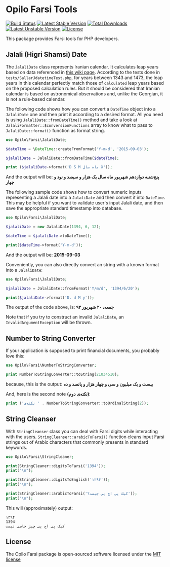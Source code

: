 # Opilo Farsi Tools

[![Build Status](https://travis-ci.org/opilo/farsi.svg)](https://travis-ci.org/opilo/farsi)
[![Latest Stable Version](https://poser.pugx.org/opilo/farsi/v/stable)](https://packagist.org/packages/opilo/farsi)
[![Total Downloads](https://poser.pugx.org/opilo/farsi/downloads)](https://packagist.org/packages/opilo/farsi)
[![Latest Unstable Version](https://poser.pugx.org/opilo/farsi/v/unstable)](https://packagist.org/packages/opilo/farsi)
[![License](https://poser.pugx.org/opilo/farsi/license)](https://packagist.org/packages/opilo/farsi)

This package provides Farsi tools for PHP developers.
## Jalali (Higri Shamsi) Date
The `JalaliDate` class represents Iranian calendar. It calculates leap years based on data referenced in [this wiki page](https://fa.wikipedia.org/wiki/گاه‌شماری_رسمی_ایران).
According to the tests done in `tests/SallarJdatetimeTest.php`, for years between 1343 and 1473, the leap years in this calendar perfectly match those of `calculated` leap years based on the proposed calculation rules.
But it should be considered that Iranian calendar is based on astronomical observations and, unlike the Georgian, it is not a rule-based calendar.

The following code shows how you can convert a `DateTime` object into a `JalaliDate` one and then print it according to a desired format.
All you need is using `JalaliDate::fromDateTime()` method and take a look at `JalaliFormatter::$conversionFunctions` array to know what to pass to `JalaliDate::format()` function as format string.

```php
use Opilo\Farsi\JalaliDate;

$dateTime = \DateTime::createFromFormat('Y-m-d', '2015-09-03');

$jalaliDate = JalaliDate::fromDateTime($dateTime);

print ($jalaliDate->format('D S M ماه سال X'));
```

And the output will be: **پنج‌شنبه دوازدهم شهریور ماه سال یک هزار و سیصد و نود و چهار**

The following sample code shows how to convert numeric inputs representing a Jalali date into a `JalaliDate` and then convert it into `DateTime`.
This may be helpful if you want to validate user's input Jalali date, and then save the appropriate standard timestamp into database.

```php
use Opilo\Farsi\JalaliDate;

$jalaliDate = new JalaliDate(1394, 6, 12);

$dateTime = $jalaliDate->toDateTime();

print($dateTime->format('Y-m-d'));
```

And the output will be: **2015-09-03**

Conveniently, you can also directly convert an string with a known format into a `JalaliDate`:

```php
use Opilo\Farsi\JalaliDate;

$jalaliDate = JalaliDate::fromFormat('Y/m/d', '1394/6/20');

print($jalaliDate->format('D، d M y'));
```

The output of the code above, is: **جمعه، ۲۰ شهریور ۹۴**

Note that if you try to construct an invalid `JalaliDate`, an `InvalidArgumentException` will be thrown.

## Number to String Converter
If your application is supposed to print financial documents, you probably love this:

```php
use Opilo\Farsi\NumberToStringConverter;

print NumberToStringConverter::toString(21034510);
```
because, this is the output: **بیست و یک میلیون و سی و چهار هزار و پانصد و ده**

And, here is the second note **(نکته‌ی دوم)**:

```php
print ('نکته‌ی ' . NumberToStringConverter::toOrdinalString(2));
```

## String Cleanser
With `StringCleanser` class you can deal with Farsi digits while interacting with the users.
`StringCleanser::arabicToFarsi()` function cleans input Farsi strings out of Arabic characters that commonly presents in standard keywords.

```php
use Opilo\Farsi\StringCleaner;

print(StringCleaner::digitsToFarsi('1394'));
print("\n");

print(StringCleaner::digitsToEnglish('۱۳۹۴'));
print("\n");

print(StringCleaner::arabicToFarsi('كيك پي اچ پي چيست؟'));
print("\n");
```

This will (approximately) output:

    ۱۳۹۴
    1394
    کیک پی اچ پی چیز خاصی نیست

## License

The Opilo Farsi package is open-sourced software licensed under the [MIT license](http://opensource.org/licenses/MIT)